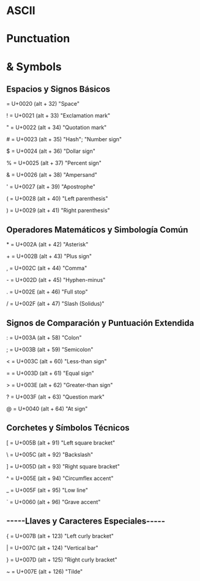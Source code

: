 # ASCII
# Punctuation
# & Symbols

## Espacios y Signos Básicos

= U+0020 (alt + 32) "Space"

! = U+0021 (alt + 33) "Exclamation mark"

" = U+0022 (alt + 34) "Quotation mark"

\# = U+0023 (alt + 35) "Hash"; "Number sign"

$ = U+0024 (alt + 36) "Dollar sign"

% = U+0025 (alt + 37) "Percent sign"

& = U+0026 (alt + 38) "Ampersand"

' = U+0027 (alt + 39) "Apostrophe"

( = U+0028 (alt + 40) "Left parenthesis"

) = U+0029 (alt + 41) "Right parenthesis"


## Operadores Matemáticos y Simbología Común


\* = U+002A (alt + 42) "Asterisk"

\+ = U+002B (alt + 43) "Plus sign"

, = U+002C (alt + 44) "Comma"

\- = U+002D (alt + 45) "Hyphen-minus"

. = U+002E (alt + 46) "Full stop"

/ = U+002F (alt + 47) "Slash (Solidus)"


## Signos de Comparación y Puntuación Extendida


: = U+003A (alt + 58) "Colon"

; = U+003B (alt + 59) "Semicolon"

< = U+003C (alt + 60) "Less-than sign"

= = U+003D (alt + 61) "Equal sign"

\> = U+003E (alt + 62) "Greater-than sign"

? = U+003F (alt + 63) "Question mark"

@ = U+0040 (alt + 64) "At sign"


## Corchetes y Símbolos Técnicos


[ = U+005B (alt + 91) "Left square bracket"

\ = U+005C (alt + 92) "Backslash"

] = U+005D (alt + 93) "Right square bracket"

^ = U+005E (alt + 94) "Circumflex accent"

_ = U+005F (alt + 95) "Low line"

` = U+0060 (alt + 96) "Grave accent"


## -----Llaves y Caracteres Especiales-----


{ = U+007B (alt + 123) "Left curly bracket"

| = U+007C (alt + 124) "Vertical bar"

} = U+007D (alt + 125) "Right curly bracket"

~ = U+007E (alt + 126) "Tilde"